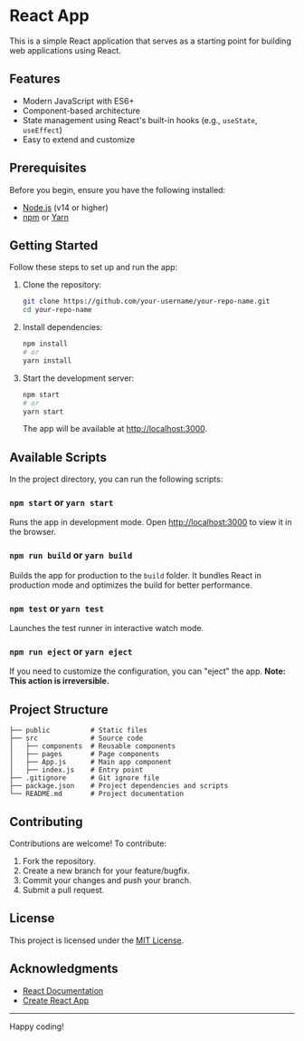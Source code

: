 # React App

This is a simple React application that serves as a starting point for building web applications using React.

## Features

- Modern JavaScript with ES6+
- Component-based architecture
- State management using React's built-in hooks (e.g., `useState`, `useEffect`)
- Easy to extend and customize

## Prerequisites

Before you begin, ensure you have the following installed:

- [Node.js](https://nodejs.org/) (v14 or higher)
- [npm](https://www.npmjs.com/) or [Yarn](https://yarnpkg.com/)

## Getting Started

Follow these steps to set up and run the app:

1. Clone the repository:

   ```bash
   git clone https://github.com/your-username/your-repo-name.git
   cd your-repo-name
   ```

2. Install dependencies:

   ```bash
   npm install
   # or
   yarn install
   ```

3. Start the development server:

   ```bash
   npm start
   # or
   yarn start
   ```

   The app will be available at [http://localhost:3000](http://localhost:3000).

## Available Scripts

In the project directory, you can run the following scripts:

### `npm start` or `yarn start`

Runs the app in development mode. Open [http://localhost:3000](http://localhost:3000) to view it in the browser.

### `npm run build` or `yarn build`

Builds the app for production to the `build` folder. It bundles React in production mode and optimizes the build for better performance.

### `npm test` or `yarn test`

Launches the test runner in interactive watch mode.

### `npm run eject` or `yarn eject`

If you need to customize the configuration, you can "eject" the app. **Note: This action is irreversible.**

## Project Structure

```plaintext
├── public          # Static files
├── src             # Source code
│   ├── components  # Reusable components
│   ├── pages       # Page components
│   ├── App.js      # Main app component
│   ├── index.js    # Entry point
├── .gitignore      # Git ignore file
├── package.json    # Project dependencies and scripts
└── README.md       # Project documentation
```

## Contributing

Contributions are welcome! To contribute:

1. Fork the repository.
2. Create a new branch for your feature/bugfix.
3. Commit your changes and push your branch.
4. Submit a pull request.

## License

This project is licensed under the [MIT License](LICENSE).

## Acknowledgments

- [React Documentation](https://reactjs.org/docs/getting-started.html)
- [Create React App](https://create-react-app.dev/)

---

Happy coding!
